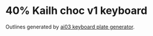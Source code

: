 # 40% Kailh choc v1 keyboard

Outlines generated by [ai03 keyboard plate generator](https://kbplate.ai03.com/).

